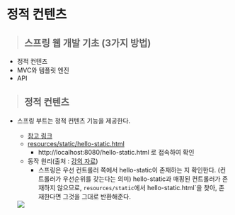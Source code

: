 # 정적 컨텐츠

> ## 스프링 웹 개발 기초 (3가지 방법)

+ 정적 컨텐츠
+ MVC와 템플릿 엔진
+ API

> ## 정적 컨텐츠

+ 스프링 부트는 정적 컨텐츠 기능을 제공한다.
    + [참고 링크](https://docs.spring.io/spring-boot/docs/2.3.1.RELEASE/reference/html/spring-boot-features.html#boot-features-spring-mvc-static-content)
    + [resources/static/hello-static.html](https://github.com/journeytorainbow/spring_boot_study/blob/master/hello-spring/src/main/resources/static/hello-static.html)
        + http://localhost:8080/hello-static.html 로 접속하여 확인
    + 동작 원리(출처 : [강의 자료](https://www.inflearn.com/course/%EC%8A%A4%ED%94%84%EB%A7%81-%EC%9E%85%EB%AC%B8-%EC%8A%A4%ED%94%84%EB%A7%81%EB%B6%80%ED%8A%B8/lecture/49605?tab=curriculum&speed=2))
        + 스프링은 우선 컨트롤러 쪽에서 hello-static이 존재하는 지 확인한다. (컨트롤러가 우선순위를 갖는다는 의미) hello-static과 매핑된 컨트롤러가 존재하지 않으므로, `resources/static`에서 hello-static.html`을 찾아, 존재한다면 그것을 그대로 반환해준다.
        
    <img src="https://github.com/journeytorainbow/spring_boot_study/blob/master/%EC%8A%A4%ED%94%84%EB%A7%81_%EC%9B%B9%EA%B0%9C%EB%B0%9C_%EA%B8%B0%EC%B4%88/img/img_1.JPG?raw=true">